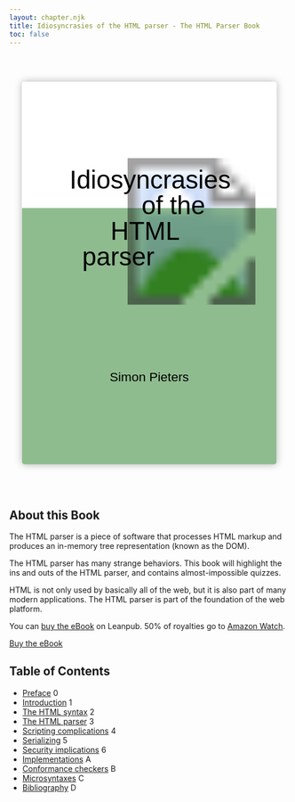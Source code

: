 ```yaml
---
layout: chapter.njk
title: Idiosyncrasies of the HTML parser - The HTML Parser Book
toc: false
---
```

<link rel=preload as=font crossorigin href=/_assets/fonts/Archistico_Bold.woff>
<header class=book-cover>
<h1 role="presentation">
<svg viewBox="-50 -350 1100 1600" role="presentation" focusable="false" id="book-cover-svg">
  <!--
    font    <https://www.fontsquirrel.com/fonts/archistico>
    licence <https://www.fontsquirrel.com/license/archistico>
  -->
  <style>
    @font-face {
      font-family: Archistico;
      src: url('/_assets/fonts/Archistico_Bold.woff') format('woff'),
           url('/_assets/fonts/Archistico_Bold.ttf') format('truetype');
    }
    #book-cover-svg #book-title {
      font-size: 100px;
    }
    #book-cover-svg text {
      font-family: Archistico, sans-serif;
      font-weight: normal;
    }
    #book-cover-svg #book-author {
      font-size: 50px;
    }
    #book-cover-svg image { mix-blend-mode: multiply }
  </style>
  <defs>
    <filter id="book-cover-shadow">
      <feDropShadow dx="0" dy="0" stdDeviation="15" flood-opacity="0.3"></feDropShadow>
    </filter>
    <linearGradient id="book-cover-bg" x1="0%" y1="0%" x2="0%" y2="100%">
      <stop offset="33%" stop-color="white"></stop>
      <stop offset="33%" stop-color="darkseagreen"></stop>
    </linearGradient>
  </defs>
  <rect fill="url(#book-cover-bg)" x="0" y="-300" width="1000" height="1500" rx="10" filter="url(#book-cover-shadow)"></rect>
  <image role="img" aria-label="Sketch of a platypus." xlink:href="/_assets/img/Platypus_sketch_by_Hmich176.png" x="382" y="0" width="568" height="574"></image>
  <g text-anchor="end" id="book-title" role="heading" aria-level="1">
    <text x="820" y="120">Idiosyncrasies</text>
    <text x="720" y="220">of the</text>
    <text x="620" y="320">HTML</text>
    <text x="520" y="420">parser</text>
  </g>
  <g id="book-author">
    <text role="paragraph" text-anchor="middle" x="500" y="875">Simon Pieters</text>
  </g>
</svg>
</h1>

</header>

## About this Book

The HTML parser is a piece of software that processes HTML markup and produces an in-memory tree representation (known as the DOM).

The HTML parser has many strange behaviors. This book will highlight the ins and outs of the HTML parser, and contains almost-impossible quizzes.

HTML is not only used by basically all of the web, but it is also part of many modern applications. The HTML parser is part of the foundation of the web platform.

You can [buy the eBook](https://leanpub.com/html-parser-book/) on Leanpub. 50% of royalties go to [Amazon Watch](https://amazonwatch.org/).

<a role=button href=https://leanpub.com/html-parser-book/>Buy the eBook</a>

## Table of Contents

<ul class=toc>
 <li><a href=/preface/>Preface</a> <span>0</span>
 <li><a href=/introduction/>Introduction</a> <span>1</span>
 <li><a href=/syntax/>The HTML syntax</a> <span>2</span>
 <li><a href=/parser/>The HTML parser</a> <span>3</span>
 <li><a href=/scripting/>Scripting complications</a> <span>4</span>
 <li><a href=/serializing/>Serializing</a> <span>5</span>
 <li><a href=/security/>Security implications</a> <span>6</span>
 <li><a href=/implementations/>Implementations</a> <span>A</span>
 <li><a href=/conformance-checkers/>Conformance checkers</a> <span>B</span>
 <li><a href=/microsyntaxes/>Microsyntaxes</a> <span>C</span>
 <li><a href=/bibliography/>Bibliography</a> <span>D</span>
</ul>

